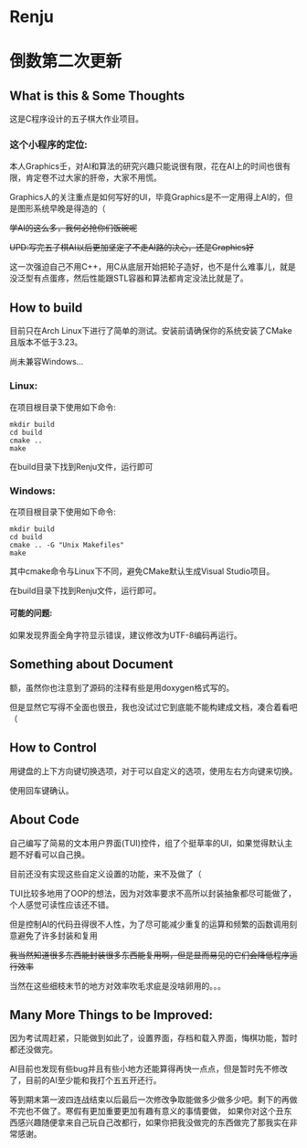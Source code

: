 # Renju

# 倒数第二次更新

## What is this & Some Thoughts 

这是C程序设计的五子棋大作业项目。

### 这个小程序的定位:

本人Graphics壬，对AI和算法的研究兴趣只能说很有限，花在AI上的时间也很有限，肯定卷不过大家的肝帝，大家不用慌。 

Graphics人的关注重点是如何写好的UI，毕竟Graphics是不一定用得上AI的，但是图形系统早晚是得造的（

~~学AI的这么多，我何必抢你们饭碗呢~~

~~UPD:写完五子棋AI以后更加坚定了不走AI路的决心，还是Graphics好~~

这一次强迫自己不用C++，用C从底层开始把轮子造好，也不是什么难事儿，就是没泛型有点蛋疼，然后性能跟STL容器和算法都肯定没法比就是了。


## How to build

目前只在Arch Linux下进行了简单的测试。安装前请确保你的系统安装了CMake且版本不低于3.23。

尚未兼容Windows...

### Linux:

在项目根目录下使用如下命令:

```commandline
mkdir build
cd build
cmake ..
make
```

在build目录下找到Renju文件，运行即可

### Windows:

在项目根目录下使用如下命令:

```commandline
mkdir build
cd build
cmake .. -G "Unix Makefiles"
make
```

其中cmake命令与Linux下不同，避免CMake默认生成Visual Studio项目。

在build目录下找到Renju文件，运行即可。

#### 可能的问题:

如果发现界面全角字符显示错误，建议修改为UTF-8编码再运行。

## Something about Document

额，虽然你也注意到了源码的注释有些是用doxygen格式写的。

但是显然它写得不全面也很丑，我也没试过它到底能不能构建成文档，凑合着看吧（

## How to Control

用键盘的上下方向键切换选项，对于可以自定义的选项，使用左右方向键来切换。

使用回车键确认。

## About Code

自己编写了简易的文本用户界面(TUI)控件，组了个挺草率的UI，如果觉得默认主题不好看可以自己换。

目前还没有实现这些自定义设置的功能，来不及做了（

TUI比较多地用了OOP的想法，因为对效率要求不高所以封装抽象都尽可能做了，个人感觉可读性应该还不错。

但是控制AI的代码丑得很不人性，为了尽可能减少重复的运算和频繁的函数调用刻意避免了许多封装和复用

~~我当然知道很多东西能封装很多东西能复用啊，但是显而易见的它们会降低程序运行效率~~

当然在这些细枝末节的地方对效率吹毛求疵是没啥卵用的。。。

## Many More Things to be Improved:

因为考试周赶紧，只能做到如此了，设置界面，存档和载入界面，悔棋功能，暂时都还没做完。

AI目前也发现有些bug并且有些小地方还能算得再快一点点，但是暂时先不修改了，目前的AI至少能和我打个五五开还行。

等到期末第一波四连战结束以后最后一次修改争取能做多少做多少吧。剩下的再做不完也不做了。寒假有更加重要更加有趣有意义的事情要做，
如果你对这个丑东西感兴趣随便拿来自己玩自己改都行，如果你把我没做完的东西做完了那我实在非常感谢。
